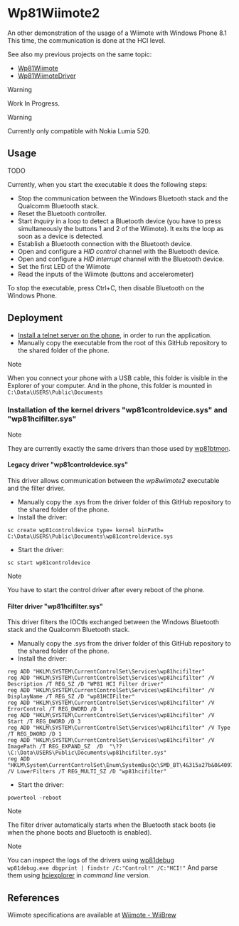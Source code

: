 # Wp81Wiimote2

An other demonstration of the usage of a Wiimote with Windows Phone 8.1  
This time, the communication is done at the HCI level.  

See also my previous projects on the same topic:  
- [Wp81Wiimote](https://github.com/fredericGette/Wp81Wiimote)
- [Wp81WiimoteDriver](https://github.com/fredericGette/Wp81WiimoteDriver)

> [!WARNING]
> Work In Progress.

> [!WARNING]
> Currently only compatible with Nokia Lumia 520.  

## Usage

TODO  

Currently, when you start the executable it does the following steps:  
- Stop the communication between the Windows Bluetooth stack and the Qualcomm Bluetooth stack.  
- Reset the Bluetooth controller.  
- Start *Inquiry* in a loop to detect a Bluetooth device (you have to press simultaneously the buttons 1 and 2 of the Wiimote). It exits the loop as soon as a device is detected.  
- Establish a Bluetooth connection with the Bluetooth device.
- Open and configure a *HID control* channel with the Bluetooth device.
- Open and configure a *HID interrupt* channel with the Bluetooth device.
- Set the first LED of the Wiimote
- Read the inputs of the Wiimote (buttons and accelerometer)

To stop the executable, press Ctrl+C, then disable Bluetooth on the Windows Phone.  

## Deployment

- [Install a telnet server on the phone](https://github.com/fredericGette/wp81documentation/tree/main/telnetOverUsb#readme), in order to run the application.  
- Manually copy the executable from the root of this GitHub repository to the shared folder of the phone.
> [!NOTE]
> When you connect your phone with a USB cable, this folder is visible in the Explorer of your computer. And in the phone, this folder is mounted in `C:\Data\USERS\Public\Documents`  

### Installation of the kernel drivers "wp81controldevice.sys" and "wp81hcifilter.sys"

> [!NOTE]
> They are currently exactly the same drivers than those used by [wp81btmon](https://github.com/fredericGette/wp81btmon).  

#### Legacy driver "wp81controldevice.sys"

This driver allows communication between the *wp8wiimote2* executable and the filter driver.

- Manually copy the .sys from the driver folder of this GitHub repository to the shared folder of the phone.
- Install the driver:
```
sc create wp81controldevice type= kernel binPath= C:\Data\USERS\Public\Documents\wp81controldevice.sys
```
- Start the driver:
```
sc start wp81controldevice
```

> [!NOTE]
> You have to start the control driver after every reboot of the phone.  

#### Filter driver "wp81hcifilter.sys"

This driver filters the IOCtls exchanged between the Windows Bluetooth stack and the Qualcomm Bluetooth stack.

- Manually copy the .sys from the driver folder of this GitHub repository to the shared folder of the phone.
- Install the driver:
```
reg ADD "HKLM\SYSTEM\CurrentControlSet\Services\wp81hcifilter"
reg ADD "HKLM\SYSTEM\CurrentControlSet\Services\wp81hcifilter" /V Description /T REG_SZ /D "WP81 HCI Filter driver"
reg ADD "HKLM\SYSTEM\CurrentControlSet\Services\wp81hcifilter" /V DisplayName /T REG_SZ /D "wp81HCIFilter"
reg ADD "HKLM\SYSTEM\CurrentControlSet\Services\wp81hcifilter" /V ErrorControl /T REG_DWORD /D 1
reg ADD "HKLM\SYSTEM\CurrentControlSet\Services\wp81hcifilter" /V Start /T REG_DWORD /D 3
reg ADD "HKLM\SYSTEM\CurrentControlSet\Services\wp81hcifilter" /V Type /T REG_DWORD /D 1
reg ADD "HKLM\SYSTEM\CurrentControlSet\Services\wp81hcifilter" /V ImagePath /T REG_EXPAND_SZ  /D  "\??\C:\Data\USERS\Public\Documents\wp81hcifilter.sys"
reg ADD "HKLM\System\CurrentControlSet\Enum\SystemBusQc\SMD_BT\4&315a27b&0&4097" /V LowerFilters /T REG_MULTI_SZ /D "wp81hcifilter"
```
- Start the driver:
```
powertool -reboot
```

> [!NOTE]
> The filter driver automatically starts when the Bluetooth stack boots (ie when the phone boots and Bluetooth is enabled).

> [!NOTE]
> You can inspect the logs of the drivers using [wp81debug](https://github.com/fredericGette/wp81debug)  
> `wp81debug.exe dbgprint | findstr /C:"Control!" /C:"HCI!"`
> And parse them using [hciexplorer](https://github.com/fredericGette/hciexplorer) in *command line* version.

## References

Wiimote specifications are available at [Wiimote - WiiBrew](https://wiibrew.org/wiki/Wiimote)
